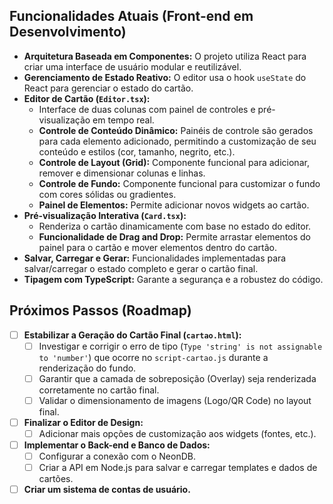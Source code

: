 ## Funcionalidades Atuais (Front-end em Desenvolvimento)

*   **Arquitetura Baseada em Componentes:** O projeto utiliza React para criar uma interface de usuário modular e reutilizável.
*   **Gerenciamento de Estado Reativo:** O editor usa o hook `useState` do React para gerenciar o estado do cartão.
*   **Editor de Cartão (`Editor.tsx`):**
    *   Interface de duas colunas com painel de controles e pré-visualização em tempo real.
    *   **Controle de Conteúdo Dinâmico:** Painéis de controle são gerados para cada elemento adicionado, permitindo a customização de seu conteúdo e estilos (cor, tamanho, negrito, etc.).
    *   **Controle de Layout (Grid):** Componente funcional para adicionar, remover e dimensionar colunas e linhas.
    *   **Controle de Fundo:** Componente funcional para customizar o fundo com cores sólidas ou gradientes.
    *   **Painel de Elementos:** Permite adicionar novos widgets ao cartão.
*   **Pré-visualização Interativa (`Card.tsx`):**
    *   Renderiza o cartão dinamicamente com base no estado do editor.
    *   **Funcionalidade de Drag and Drop:** Permite arrastar elementos do painel para o cartão e mover elementos dentro do cartão.
*   **Salvar, Carregar e Gerar:** Funcionalidades implementadas para salvar/carregar o estado completo e gerar o cartão final.
*   **Tipagem com TypeScript:** Garante a segurança e a robustez do código.

## Próximos Passos (Roadmap)

- [ ] **Estabilizar a Geração do Cartão Final (`cartao.html`):**
    - [ ] Investigar e corrigir o erro de tipo (`Type 'string' is not assignable to 'number'`) que ocorre no `script-cartao.js` durante a renderização do fundo.
    - [ ] Garantir que a camada de sobreposição (Overlay) seja renderizada corretamente no cartão final.
    - [ ] Validar o dimensionamento de imagens (Logo/QR Code) no layout final.
- [ ] **Finalizar o Editor de Design:**
    - [ ] Adicionar mais opções de customização aos widgets (fontes, etc.).
- [ ] **Implementar o Back-end e Banco de Dados:**
    - [ ] Configurar a conexão com o NeonDB.
    - [ ] Criar a API em Node.js para salvar e carregar templates e dados de cartões.
- [ ] **Criar um sistema de contas de usuário.**